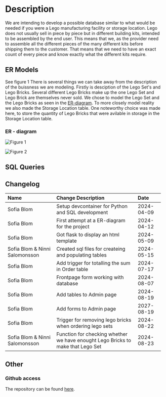 # Description
We are intending to develop a possible database similar to what would be needed if you were a 
Lego manufacturing facility or storage location. Lego does not usually sell in piece by piece but 
in different building kits, intended to be assembled by the end user. This means that we, as the 
provider need to assemble all the different pieces of the many different kits before shipping them 
to the customer. That means that we need to have an exact count of every piece and know 
exactly what the different kits require. 

## ER Models
See figure 1
There is several things we can take away from the description of the buissness we are modeling. Firstly is desciption of the Lego Set's and Lego Bricks. Several different Lego Bricks make up the one Lego Set and Lego Brick are themselves never sold. We chose to model the Lego Set and the Lego Bricks as seen in the [ER-diagram](#er---diagram). To more closely model reality we also made the Storage Location table. One noteworthy choice was made here, to store the quantity of Lego Bricks that were avilable in storage in the Storage Location table. 

### ER - diagram
![Figure 1](./figures/ER-diagram.png)


![Figure 2](./figures/Schema.png)


## SQL Queries

## Changelog

| Name| Change Description| Date|
|:----|:------------------|:----|
| Sofia Blom | Setup devcontainer for Python and SQL development | 2024-04-09 |
| Sofia Blom | First attempt at a ER-diagram for the project | 2024-04-12 |
| Sofia Blom | Got flask to display an html template | 2024-05-09 |
| Sofia Blom & Ninni Salomonsson | Created sql files for createing and populating tables | 2024-05-15 |
| Sofia Blom | Add trigger for totalling the sum in Order table | 2024-07-17 |
| Sofia Blom | Frontpage form working with database |2024-08-07|
| Sofia Blom | Add tables to Admin page | 2024-08-19 |
| Sofia Blom | Add forms to Admin page | 2027-08-19 |
| Sofia Blom | Trigger for removing lego bricks when ordering lego sets | 2024-08-22 |
| Sofia Blom & Ninni Salomonsson | Function for checking whether we have enought Lego Bricks to make that Lego Set | 2024-08-23 |

## Other

### Github access
The repository can be found [here](https://github.com/s02blom/LegoWebStore/). 